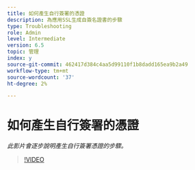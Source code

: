 ```yaml
---
title: 如何產生自行簽署的憑證
description: 為應用SSL生成自簽名證書的步驟
type: Troubleshooting
role: Admin
level: Intermediate
version: 6.5
topic: 管理
index: y
source-git-commit: 462417d384c4aa5d99110f1b8dadd165ea9b2a49
workflow-type: tm+mt
source-wordcount: '37'
ht-degree: 2%

---
```



# 如何產生自行簽署的憑證

*此影片會逐步說明產生自行簽署憑證的步驟。*

>[!VIDEO](https://video.tv.adobe.com/v/335539?quality=9&learn=on)
